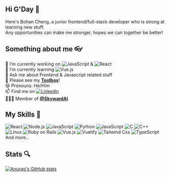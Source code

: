 ## Hi G'Day 👋
Here's Bohan Cheng, a junior frontend/full-stack developer who is strong at learning new stuff.\
Any opportunities can make me stronger, hopes we can together be better!
## Something about me 👓
🔭 I’m currently working on ![JavaScript](https://img.shields.io/badge/JavaScript-000000?logo=mdn-web-docs&logoColor=white) & ![React](https://img.shields.io/badge/React-61DAFB?logo=React&logoColor=white)\
🌱 I’m currently learning ![Vue.js](https://img.shields.io/badge/Vue.js-4FC08D?logo=Vue.js&logoColor=white)\
💬 Ask me about Frontend & Javascript related stuff\
🧰 Please see my **[Toolbox](https://github.com/cbh778899/MyToolBox)**!\
😄 Pronouns: He/Him\
📫 Find me on [![LinkedIn](https://img.shields.io/badge/linkedIn-blue?logo=Linkedin)](https://linkedin.com/in/cbh778899)\
🧑‍🤝‍🧑 Member of **[@SkywardAI](https://github.com/SkywardAI)**
## My Skills 📝
![React](https://img.shields.io/badge/React-61DAFB?logo=React&logoColor=white) ![Node.js](https://img.shields.io/badge/Node.js-5FA04E?logo=Node.js&logoColor=white) ![JavaScript](https://img.shields.io/badge/JavaScript-000000?logo=mdn-web-docs&logoColor=white) ![Python](https://img.shields.io/badge/Python-3776AB?logo=Python&logoColor=white) ![JavaScript](https://img.shields.io/badge/JavaScript-F7DF1E?logo=JavaScript&logoColor=white) ![C](https://img.shields.io/badge/C-A8B9CC?logo=C&logoColor=white) ![C++](https://img.shields.io/badge/C++-A8B9CC?logo=Cplusplus&logoColor=white) ![Linux](https://img.shields.io/badge/Linux-FCC624?logo=Linux&logoColor=white) ![Ruby on Rails](https://img.shields.io/badge/Ruby_on_Rails-CC0000?logo=ruby-on-rails&logoColor=white) ![Vue.js](https://img.shields.io/badge/Vue.js-4FC08D?logo=Vue.js&logoColor=white) ![Vuetify](https://img.shields.io/badge/Vuetify-1867C0?logo=Vuetify&logoColor=white) ![Tailwind Css](https://img.shields.io/badge/TailwindCss-06B6D4?logo=tailwind-css&logoColor=white) ![TypeScript](https://img.shields.io/badge/TypeScript-3178C6?logo=TypeScript&logoColor=white)\
And more...
## Stats 🔍
[![Anurag's GitHub stats](https://github-readme-stats.vercel.app/api?username=cbh778899&show=prs_merged,prs_merged_percentage&show_icons=true&theme=dark)](https://github.com/anuraghazra/github-readme-stats)
